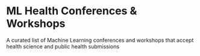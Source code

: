 # ML Health Conferences & Workshops

A curated list of Machine Learning conferences and workshops that accept health science and public health submissions
